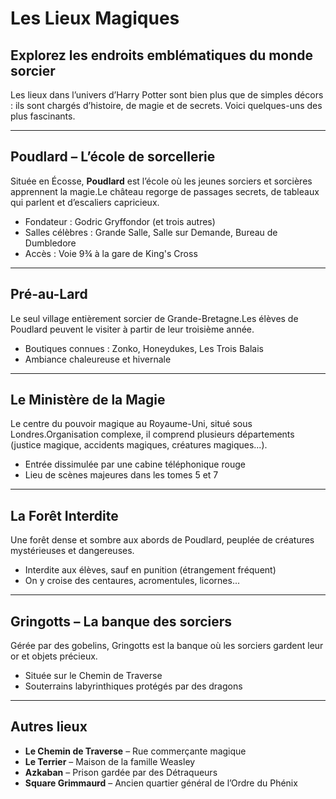 # Les Lieux Magiques

## Explorez les endroits emblématiques du monde sorcier

Les lieux dans l’univers d’Harry Potter sont bien plus que de simples décors : ils sont chargés d’histoire, de magie et de secrets. Voici quelques-uns des plus fascinants.

---

## Poudlard – L’école de sorcellerie

Située en Écosse, **Poudlard** est l’école où les jeunes sorciers et sorcières apprennent la magie.Le château regorge de passages secrets, de tableaux qui parlent et d’escaliers capricieux.

- Fondateur : Godric Gryffondor (et trois autres)
- Salles célèbres : Grande Salle, Salle sur Demande, Bureau de Dumbledore
- Accès : Voie 9¾ à la gare de King's Cross

---

## Pré-au-Lard

Le seul village entièrement sorcier de Grande-Bretagne.Les élèves de Poudlard peuvent le visiter à partir de leur troisième année.

- Boutiques connues : Zonko, Honeydukes, Les Trois Balais
- Ambiance chaleureuse et hivernale

---

## Le Ministère de la Magie

Le centre du pouvoir magique au Royaume-Uni, situé sous Londres.Organisation complexe, il comprend plusieurs départements (justice magique, accidents magiques, créatures magiques...).

- Entrée dissimulée par une cabine téléphonique rouge
- Lieu de scènes majeures dans les tomes 5 et 7

---

## La Forêt Interdite

Une forêt dense et sombre aux abords de Poudlard, peuplée de créatures mystérieuses et dangereuses.

- Interdite aux élèves, sauf en punition (étrangement fréquent)
- On y croise des centaures, acromentules, licornes...

---

## Gringotts – La banque des sorciers

Gérée par des gobelins, Gringotts est la banque où les sorciers gardent leur or et objets précieux.

- Située sur le Chemin de Traverse
- Souterrains labyrinthiques protégés par des dragons

---

## Autres lieux

- **Le Chemin de Traverse** – Rue commerçante magique
- **Le Terrier** – Maison de la famille Weasley
- **Azkaban** – Prison gardée par des Détraqueurs
- **Square Grimmaurd** – Ancien quartier général de l’Ordre du Phénix
